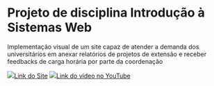 # Projeto de disciplina Introdução à Sistemas Web
Implementação visual de um site capaz de atender a demanda dos universitários em anexar relatórios de projetos de extensão e receber feedbacks de carga horária por parte da coordenação

<a href="https://projeto-extensionista-ufrrj.netlify.app/" target="_blank" rel="external"><img src="https://encrypted-tbn0.gstatic.com/images?q=tbn:ANd9GcTAlfyWr5kej0PNcWD-Qd_y5eAARzSFrHDzybuzXPFVKBAB0IQ9cttdH11XbwpFYnIgCR4&usqp=CAU"></img>Link do Site</a>
<a href="https://www.youtube.com/watch?v=aNrgSE-q-0k" target="_blank" rel="external"><img src="https://cdn-0.androidphone.fr/wp-content/uploads/2020/03/probleme-connexion-youtube.png?ezimgfmt=rs:256x256/rscb21/ng:webp/ngcb21"></img>Link do vídeo no YouTube</a>

